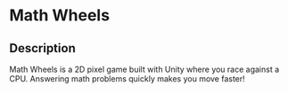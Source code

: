 # Math Wheels

## Description

Math Wheels is a 2D pixel game built with Unity where you race against a CPU. Answering math problems quickly makes you move faster!

